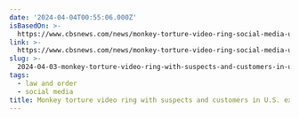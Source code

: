 ```yaml
---
date: '2024-04-04T00:55:06.000Z'
isBasedOn: >-
  https://www.cbsnews.com/news/monkey-torture-video-ring-social-media-us-suspects-exposed-bbc-investigation/
link: >-
  https://www.cbsnews.com/news/monkey-torture-video-ring-social-media-us-suspects-exposed-bbc-investigation/
slug: >-
  2024-04-03-monkey-torture-video-ring-with-suspects-and-customers-in-us-exposed-by-bb
tags:
  - law and order
  - social media
title: Monkey torture video ring with suspects and customers in U.S. exposed by BB
---
```


